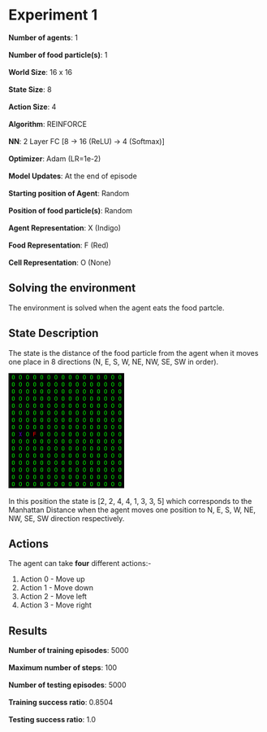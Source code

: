# Experiment 1

**Number of agents**: 1
<br><br>
**Number of food particle(s)**: 1
<br><br>
**World Size**: 16 x 16
<br><br>
**State Size**: 8
<br><br>
**Action Size**: 4
<br><br>
**Algorithm**: REINFORCE
<br><br>
**NN**: 2 Layer FC [8 -> 16 (ReLU) -> 4 (Softmax)]
<br><br>
**Optimizer**: Adam (LR=1e-2)
<br><br>
**Model Updates**: At the end of episode
<br><br>
**Starting position of Agent**: Random 
<br><br>
**Position of food particle(s)**: Random
<br><br>
**Agent Representation**: X (Indigo)
<br><br>
**Food Representation**: F (Red)
<br><br>
**Cell Representation**: O (None)

## Solving the environment

The environment is solved when the agent eats the food partcle.

## State Description

The state is the distance of the food particle from the agent when it moves one place in 8 directions (N, E, S, W, NE, NW, SE, SW in order).

![State](images/state.png)

In this position the state is [2, 2, 4, 4, 1, 3, 3, 5] which corresponds to the Manhattan Distance when the agent moves one position to N, E, S, W, NE, NW, SE, SW direction respectively.

## Actions

The agent can take **four** different actions:-

1) Action 0 - Move up
2) Action 1 - Move down
3) Action 2 - Move left
4) Action 3 - Move right

## Results

**Number of training episodes**: 5000
<br><br>
**Maximum number of steps**: 100
<br><br>
**Number of testing episodes**: 5000
<br><br>
**Training success ratio**: 0.8504
<br><br>
**Testing success ratio**: 1.0

